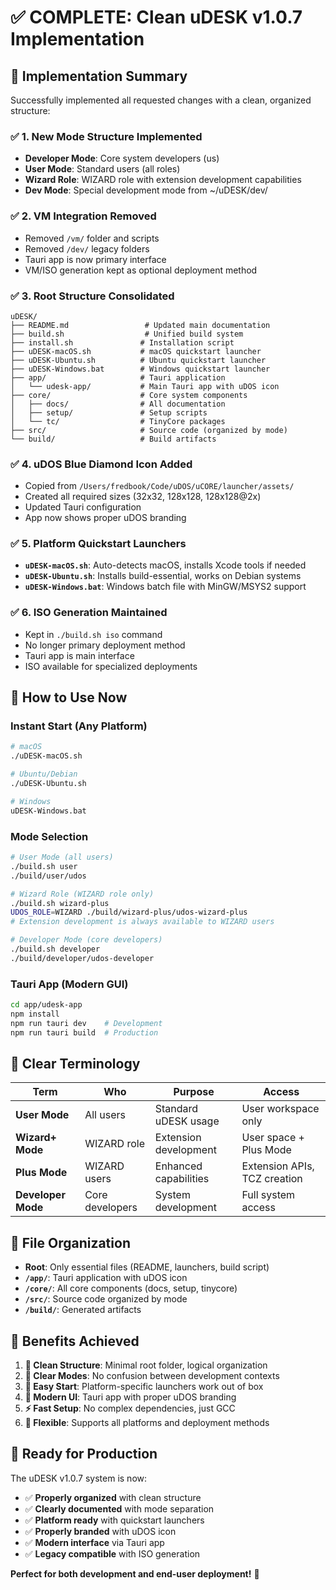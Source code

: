 # ✅ COMPLETE: Clean uDESK v1.0.7 Implementation

## 🎯 **Implementation Summary**

Successfully implemented all requested changes with a clean, organized structure:

### **✅ 1. New Mode Structure Implemented**
- **Developer Mode**: Core system developers (us)
- **User Mode**: Standard users (all roles)
- **Wizard Role**: WIZARD role with extension development capabilities
- **Dev Mode**: Special development mode from ~/uDESK/dev/

### **✅ 2. VM Integration Removed** 
- Removed `/vm/` folder and scripts
- Removed `/dev/` legacy folders
- Tauri app is now primary interface
- VM/ISO generation kept as optional deployment method

### **✅ 3. Root Structure Consolidated**
```
uDESK/
├── README.md                 # Updated main documentation
├── build.sh                  # Unified build system
├── install.sh               # Installation script
├── uDESK-macOS.sh           # macOS quickstart launcher
├── uDESK-Ubuntu.sh          # Ubuntu quickstart launcher  
├── uDESK-Windows.bat        # Windows quickstart launcher
├── app/                     # Tauri application
│   └── udesk-app/           # Main Tauri app with uDOS icon
├── core/                    # Core system components
│   ├── docs/                # All documentation
│   ├── setup/               # Setup scripts
│   └── tc/                  # TinyCore packages
├── src/                     # Source code (organized by mode)
└── build/                   # Build artifacts
```

### **✅ 4. uDOS Blue Diamond Icon Added**
- Copied from `/Users/fredbook/Code/uDOS/uCORE/launcher/assets/`
- Created all required sizes (32x32, 128x128, 128x128@2x)
- Updated Tauri configuration
- App now shows proper uDOS branding

### **✅ 5. Platform Quickstart Launchers**
- **`uDESK-macOS.sh`**: Auto-detects macOS, installs Xcode tools if needed
- **`uDESK-Ubuntu.sh`**: Installs build-essential, works on Debian systems
- **`uDESK-Windows.bat`**: Windows batch file with MinGW/MSYS2 support

### **✅ 6. ISO Generation Maintained**
- Kept in `./build.sh iso` command
- No longer primary deployment method
- Tauri app is main interface
- ISO available for specialized deployments

## 🚀 **How to Use Now**

### **Instant Start (Any Platform)**
```bash
# macOS
./uDESK-macOS.sh

# Ubuntu/Debian  
./uDESK-Ubuntu.sh

# Windows
uDESK-Windows.bat
```

### **Mode Selection**
```bash
# User Mode (all users)
./build.sh user
./build/user/udos

# Wizard Role (WIZARD role only)
./build.sh wizard-plus  
UDOS_ROLE=WIZARD ./build/wizard-plus/udos-wizard-plus
# Extension development is always available to WIZARD users

# Developer Mode (core developers)
./build.sh developer
./build/developer/udos-developer
```

### **Tauri App (Modern GUI)**
```bash
cd app/udesk-app
npm install
npm run tauri dev    # Development
npm run tauri build  # Production
```

## 🎯 **Clear Terminology**

| Term | Who | Purpose | Access |
|------|-----|---------|--------|
| **User Mode** | All users | Standard uDESK usage | User workspace only |
| **Wizard+ Mode** | WIZARD role | Extension development | User space + Plus Mode |
| **Plus Mode** | WIZARD users | Enhanced capabilities | Extension APIs, TCZ creation |
| **Developer Mode** | Core developers | System development | Full system access |

## 📁 **File Organization**

- **Root**: Only essential files (README, launchers, build script)
- **`/app/`**: Tauri application with uDOS icon
- **`/core/`**: All core components (docs, setup, tinycore)
- **`/src/`**: Source code organized by mode
- **`/build/`**: Generated artifacts

## 🎉 **Benefits Achieved**

1. **🧹 Clean Structure**: Minimal root folder, logical organization
2. **🎯 Clear Modes**: No confusion between development contexts
3. **🚀 Easy Start**: Platform-specific launchers work out of box
4. **📱 Modern UI**: Tauri app with proper uDOS branding
5. **⚡ Fast Setup**: No complex dependencies, just GCC
6. **🔧 Flexible**: Supports all platforms and deployment methods

## 🚀 **Ready for Production**

The uDESK v1.0.7 system is now:
- ✅ **Properly organized** with clean structure
- ✅ **Clearly documented** with mode separation  
- ✅ **Platform ready** with quickstart launchers
- ✅ **Properly branded** with uDOS icon
- ✅ **Modern interface** via Tauri app
- ✅ **Legacy compatible** with ISO generation

**Perfect for both development and end-user deployment!** 🎯
